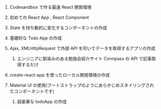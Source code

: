 1. Codesandbox で作る最速 React 開発環境
1. 初めての React App , React Component
1. State を持ち動的に変化するコンポーネントの作成
1. 基礎的な Todo App の作成
1. Ajax, XMLHttpRequest で外部 API を叩いてデータを取得するアプリの作成
    1. エンジニアに馴染みのある勉強会紹介サイト Connpass の API で記事取得するだけ
    
1. create-react-app を使ったローカル開発環境の作成
1. Material UI の使用(ブートストラップのようにあらかじめスタイリングされたコンポーネントです)
    1. 超豪華な todoApp の作成
    



